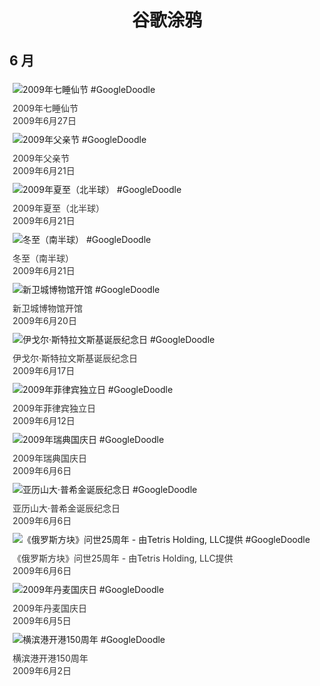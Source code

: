 
<h1 align="center"> 谷歌涂鸦 </h1>




## 6 月

<div class="image">


<img src="https://lh3.googleusercontent.com/qOsaR7NyxE-Mpw-dURd4J7SJznuQraVe7w5ESTxycDHwj061lTt7mIlaPawD0UAki96v1rRhsdD3t56KGSiKisCLAhYL5Zu7NST4QX8O=s660" alt="2009年七睡仙节 #GoogleDoodle" style="margin: 5px"/>
<div class="info" style="font-size: 14px; color:#333333; margin:5px"><div class="title">2009年七睡仙节</div><div class="date">2009年6月27日</div></div>

<img src="https://lh3.googleusercontent.com/lErqCENje63MCWrFjQtBuUs87EEuJp3rI2rZ_nYr3ZI1L5ps2sQTGgfR6YPTEsgDlZSbbro7cogfVmJfXqjOV9MOPXaS3f7leC4uREwT=s660" alt="2009年父亲节 #GoogleDoodle" style="margin: 5px"/>
<div class="info" style="font-size: 14px; color:#333333; margin:5px"><div class="title">2009年父亲节</div><div class="date">2009年6月21日</div></div>

<img src="//www.google.com/logos/2009/firstdaysummer09-il.gif" alt="2009年夏至（北半球） #GoogleDoodle" style="margin: 5px"/>
<div class="info" style="font-size: 14px; color:#333333; margin:5px"><div class="title">2009年夏至（北半球）</div><div class="date">2009年6月21日</div></div>

<img src="https://lh3.googleusercontent.com/cGnlWLOigdJ0xyWvb8HEDn7KyZcLmikQJrsoMSy8gpzXyIR_QKBhsrItUzKBdCwN7j8KbYLkvRemE1SmIpgTiPWRgjNLFfbOPH_xi5BN=s660" alt="冬至（南半球） #GoogleDoodle" style="margin: 5px"/>
<div class="info" style="font-size: 14px; color:#333333; margin:5px"><div class="title">冬至（南半球）</div><div class="date">2009年6月21日</div></div>

<img src="https://lh3.googleusercontent.com/fGIKC1gXG3CReX7viVNipKlG95px6ncMGAlcmmYNJDAQ-res_GBAiGLIFrSL4nfb4y2yYuIX4UjnltbC6VKC23_8vRJYRlB4lVlaT7U=s660" alt="新卫城博物馆开馆 #GoogleDoodle" style="margin: 5px"/>
<div class="info" style="font-size: 14px; color:#333333; margin:5px"><div class="title">新卫城博物馆开馆</div><div class="date">2009年6月20日</div></div>

<img src="https://lh3.googleusercontent.com/qxBSkr_2djctmDoLHhjghOOkuBzhAMtK3EM4wg11a4by_zRHEp6P3u3L4Q-T2ByAJ_PvtJl5qKGYNENoIJo6cXqVISXssk90oczLqGZ0=s660" alt="伊戈尔·斯特拉文斯基诞辰纪念日 #GoogleDoodle" style="margin: 5px"/>
<div class="info" style="font-size: 14px; color:#333333; margin:5px"><div class="title">伊戈尔·斯特拉文斯基诞辰纪念日</div><div class="date">2009年6月17日</div></div>

<img src="https://lh3.googleusercontent.com/uy18pFoZQes-vGSLZbTihMuDukkI0wbNb8JiLdC0iArApub3UYeN_Mq15mJpnOCvviYbAhWeomFPeqfd2ng9JBxFnnqLojT-ULoNCXw=s660" alt="2009年菲律宾独立日 #GoogleDoodle" style="margin: 5px"/>
<div class="info" style="font-size: 14px; color:#333333; margin:5px"><div class="title">2009年菲律宾独立日</div><div class="date">2009年6月12日</div></div>

<img src="//www.google.com/logos/2009/sweden09.gif" alt="2009年瑞典国庆日 #GoogleDoodle" style="margin: 5px"/>
<div class="info" style="font-size: 14px; color:#333333; margin:5px"><div class="title">2009年瑞典国庆日</div><div class="date">2009年6月6日</div></div>

<img src="https://lh3.googleusercontent.com/xjT6mlvty7iPxNEJkXfaZlA35LI_irbRYus0yMccZDBz2gGzHRvqNXJ-mzOOf_N8ZMYAa2mQXKFzxAG66ZF-NTysffUlUJ_3tc1K1e0XVQ=s660" alt="亚历山大·普希金诞辰纪念日 #GoogleDoodle" style="margin: 5px"/>
<div class="info" style="font-size: 14px; color:#333333; margin:5px"><div class="title">亚历山大·普希金诞辰纪念日</div><div class="date">2009年6月6日</div></div>

<img src="https://lh3.googleusercontent.com/cVUkwRCa_jB59KVoyrx-qOlJTYiHxIaY9Oqr3IXAXTVbeLqG9amtNBOfFmS0PmQ4gTOjiyCk7lKrERthQ7d_euOZW2JBGGKT21nTTzdbpA=s660" alt="《俄罗斯方块》问世25周年 - 由Tetris Holding, LLC提供 #GoogleDoodle" style="margin: 5px"/>
<div class="info" style="font-size: 14px; color:#333333; margin:5px"><div class="title">《俄罗斯方块》问世25周年 - 由Tetris Holding, LLC提供</div><div class="date">2009年6月6日</div></div>

<img src="https://lh3.googleusercontent.com/lCATV_3sUdiQs9BuusUcBZSBLVf1YlFq-lwM0hEc4HNL6TqHFx2v149cJCrocuRKuWoKFCf5rlrBPqADEryvK_1AEAnaBL4azZjwVUPGkw=s660" alt="2009年丹麦国庆日 #GoogleDoodle" style="margin: 5px"/>
<div class="info" style="font-size: 14px; color:#333333; margin:5px"><div class="title">2009年丹麦国庆日</div><div class="date">2009年6月5日</div></div>

<img src="https://lh3.googleusercontent.com/hK1LzlHnPuCpbBoDXy7fILl1lKSMk-J6TXlN_A72rYZCMjw8q7AnwHPN_Es5YWSY-_zTAmpHDmBklsZ7WWt9fac0990HOKrw2kU8ZFQ=s660" alt="横滨港开港150周年 #GoogleDoodle" style="margin: 5px"/>
<div class="info" style="font-size: 14px; color:#333333; margin:5px"><div class="title">横滨港开港150周年</div><div class="date">2009年6月2日</div></div>

</div>








